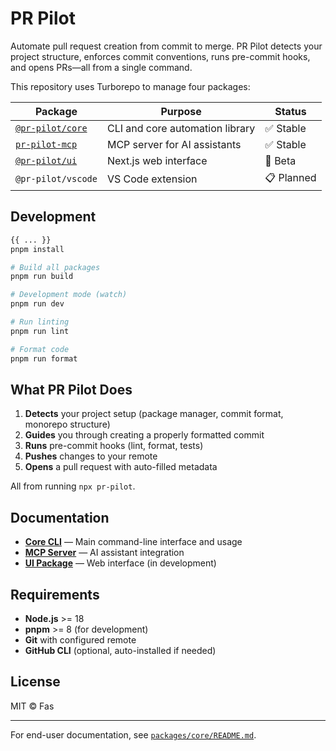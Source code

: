 # PR Pilot

Automate pull request creation from commit to merge. PR Pilot detects your project structure, enforces commit conventions, runs pre-commit hooks, and opens PRs—all from a single command.

This repository uses Turborepo to manage four packages:

| Package                                 | Purpose                         | Status     |
| --------------------------------------- | ------------------------------- | ---------- |
| [`@pr-pilot/core`](./packages/core)     | CLI and core automation library | ✅ Stable  |
| [`pr-pilot-mcp`](./packages/mcp-server) | MCP server for AI assistants    | ✅ Stable  |
| [`@pr-pilot/ui`](./packages/ui)         | Next.js web interface           | 🧪 Beta    |
| `@pr-pilot/vscode`                      | VS Code extension               | 📋 Planned |

## Development

```bash
{{ ... }}
pnpm install

# Build all packages
pnpm run build

# Development mode (watch)
pnpm run dev

# Run linting
pnpm run lint

# Format code
pnpm run format
```

## What PR Pilot Does

1. **Detects** your project setup (package manager, commit format, monorepo structure)
2. **Guides** you through creating a properly formatted commit
3. **Runs** pre-commit hooks (lint, format, tests)
4. **Pushes** changes to your remote
5. **Opens** a pull request with auto-filled metadata

All from running `npx pr-pilot`.

## Documentation

- **[Core CLI](./packages/core)** — Main command-line interface and usage
- **[MCP Server](./packages/mcp-server)** — AI assistant integration
- **[UI Package](./packages/ui)** — Web interface (in development)

## Requirements

- **Node.js** >= 18
- **pnpm** >= 8 (for development)
- **Git** with configured remote
- **GitHub CLI** (optional, auto-installed if needed)

## License

MIT © Fas

---

For end-user documentation, see [`packages/core/README.md`](./packages/core/README.md).
